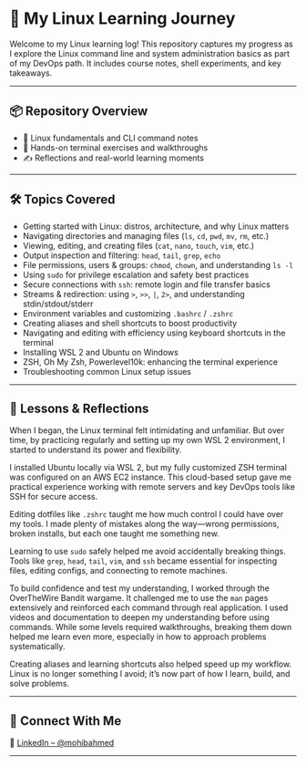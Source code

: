 # 🐧 My Linux Learning Journey

Welcome to my Linux learning log! This repository captures my progress as I explore the Linux command line and system administration basics as part of my DevOps path. It includes course notes, shell experiments, and key takeaways.

---

## 📦 Repository Overview

- 📘 Linux fundamentals and CLI command notes  
- 🧪 Hands-on terminal exercises and walkthroughs  
- ✍️ Reflections and real-world learning moments  

---

## 🛠️ Topics Covered

- Getting started with Linux: distros, architecture, and why Linux matters  
- Navigating directories and managing files (`ls`, `cd`, `pwd`, `mv`, `rm`, etc.)  
- Viewing, editing, and creating files (`cat`, `nano`, `touch`, `vim`, etc.)  
- Output inspection and filtering: `head`, `tail`, `grep`, `echo`  
- File permissions, users & groups: `chmod`, `chown`, and understanding `ls -l`  
- Using `sudo` for privilege escalation and safety best practices  
- Secure connections with `ssh`: remote login and file transfer basics  
- Streams & redirection: using `>`, `>>`, `|`, `2>`, and understanding stdin/stdout/stderr  
- Environment variables and customizing `.bashrc` / `.zshrc`  
- Creating aliases and shell shortcuts to boost productivity  
- Navigating and editing with efficiency using keyboard shortcuts in the terminal  
- Installing WSL 2 and Ubuntu on Windows  
- ZSH, Oh My Zsh, Powerlevel10k: enhancing the terminal experience  
- Troubleshooting common Linux setup issues 

---

## 🧠 Lessons & Reflections

When I began, the Linux terminal felt intimidating and unfamiliar. But over time, by practicing regularly and setting up my own WSL 2 environment, I started to understand its power and flexibility.

I installed Ubuntu locally via WSL 2, but my fully customized ZSH terminal was configured on an AWS EC2 instance. This cloud-based setup gave me practical experience working with remote servers and key DevOps tools like SSH for secure access.

Editing dotfiles like `.zshrc` taught me how much control I could have over my tools. I made plenty of mistakes along the way—wrong permissions, broken installs, but each one taught me something new.

Learning to use `sudo` safely helped me avoid accidentally breaking things. Tools like `grep`, `head`, `tail`, `vim`, and `ssh` became essential for inspecting files, editing configs, and connecting to remote machines.

To build confidence and test my understanding, I worked through the OverTheWire Bandit wargame. It challenged me to use the `man` pages extensively and reinforced each command through real application. I used videos and documentation to deepen my understanding before using commands. While some levels required walkthroughs, breaking them down helped me learn even more, especially in how to approach problems systematically.

Creating aliases and learning shortcuts also helped speed up my workflow. Linux is no longer something I avoid; it’s now part of how I learn, build, and solve problems.

---

## 🤝 Connect With Me

💼 [LinkedIn – @mohibahmed](https://www.linkedin.com/in/mohib-ahmed-631120113/)  

---


